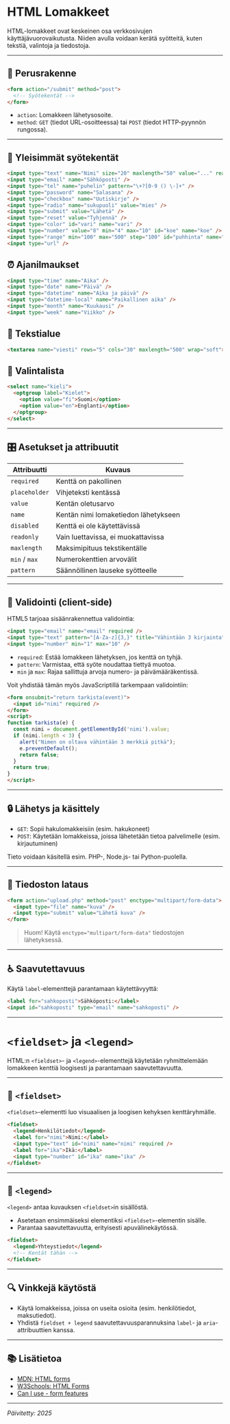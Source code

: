 # HTML Lomakkeet

HTML-lomakkeet ovat keskeinen osa verkkosivujen käyttäjävuorovaikutusta. Niiden avulla voidaan kerätä syötteitä, kuten tekstiä, valintoja ja tiedostoja.

---

## 🧩 Perusrakenne

```html
<form action="/submit" method="post">
  <!-- Syötekentät -->
</form>
```

- `action`: Lomakkeen lähetysosoite.
- `method`: `GET` (tiedot URL-osoitteessa) tai `POST` (tiedot HTTP-pyynnön rungossa).

---

## 🔡 Yleisimmät syötekentät

```html
<input type="text" name="Nimi" size="20" maxlength="50" value="..." readonly />
<input type="email" name="Sähköposti" />
<input type="tel" name="puhelin" pattern="\+?[0-9 () \-]+" />
<input type="password" name="Salasana" />
<input type="checkbox" name="Uutiskirje" />
<input type="radio" name="sukupuoli" value="mies" />
<input type="submit" value="Lähetä" />
<input type="reset" value="Tyhjennä" />
<input type="color" id="vari" name="vari" />
<input type="number" value="8" min="4" max="10" id="koe" name="koe" />
<input type="range" min="100" max="500" step="100" id="puhhinta" name="puhhinta" />
<input type="url" />
```
## ⏰ Ajanilmaukset
```html
<input type="time" name="Aika" />
<input type="date" name="Päivä" />
<input type="datetime" name="Aika ja päivä" />
<input type="datetime-local" name="Paikallinen aika" />
<input type="month" name="Kuukausi" />
<input type="week" name="Viikko" />
```

## 📝 Tekstialue

```html
<textarea name="viesti" rows="5" cols="30" maxlength="500" wrap="soft"></textarea>
```

## 🔽 Valintalista

```html
<select name="kieli">
  <optgroup label="Kielet">
    <option value="fi">Suomi</option>
    <option value="en">Englanti</option>
  </optgroup>
</select>
```

---

## 🎛️ Asetukset ja attribuutit

| Attribuutti     | Kuvaus                              |
|----------------|--------------------------------------|
| `required`     | Kenttä on pakollinen                 |
| `placeholder`  | Vihjeteksti kentässä                |
| `value`        | Kentän oletusarvo                   |
| `name`         | Kentän nimi lomaketiedon lähetykseen |
| `disabled`     | Kenttä ei ole käytettävissä          |
| `readonly`     | Vain luettavissa, ei muokattavissa   |
| `maxlength`    | Maksimipituus tekstikentälle         |
| `min` / `max`  | Numerokenttien arvovälit             |
| `pattern`      | Säännöllinen lauseke syötteelle      |

---

## 🧪 Validointi (client-side)

HTML5 tarjoaa sisäänrakennettua validointia:

```html
<input type="email" name="email" required />
<input type="text" pattern="[A-Za-z]{3,}" title="Vähintään 3 kirjainta" />
<input type="number" min="1" max="10" />
```

- `required`: Estää lomakkeen lähetyksen, jos kenttä on tyhjä.
- `pattern`: Varmistaa, että syöte noudattaa tiettyä muotoa.
- `min` ja `max`: Rajaa sallittuja arvoja numero- ja päivämääräkentissä.

Voit yhdistää tämän myös JavaScriptillä tarkempaan validointiin:

```html
<form onsubmit="return tarkista(event)">
  <input id="nimi" required />
</form>
<script>
function tarkista(e) {
  const nimi = document.getElementById('nimi').value;
  if (nimi.length < 3) {
    alert("Nimen on oltava vähintään 3 merkkiä pitkä");
    e.preventDefault();
    return false;
  }
  return true;
}
</script>
```

---

## 🔒 Lähetys ja käsittely

- `GET`: Sopii hakulomakkeisiin (esim. hakukoneet)
- `POST`: Käytetään lomakkeissa, joissa lähetetään tietoa palvelimelle (esim. kirjautuminen)

Tieto voidaan käsitellä esim. PHP-, Node.js- tai Python-puolella.

---

## 📂 Tiedoston lataus

```html
<form action="upload.php" method="post" enctype="multipart/form-data">
  <input type="file" name="kuva" />
  <input type="submit" value="Lähetä kuva" />
</form>
```

> Huom! Käytä `enctype="multipart/form-data"` tiedostojen lähetyksessä.

---

## ♿ Saavutettavuus

Käytä `label`-elementtejä parantamaan käytettävyyttä:

```html
<label for="sahkoposti">Sähköposti:</label>
<input id="sahkoposti" type="email" name="sahkoposti" />
```

---

# `<fieldset>` ja `<legend>`

HTML:n `<fieldset>`- ja `<legend>`-elementtejä käytetään ryhmittelemään lomakkeen kenttiä loogisesti ja parantamaan saavutettavuutta.

---

## 🔹 `<fieldset>`

`<fieldset>`-elementti luo visuaalisen ja loogisen kehyksen kenttäryhmälle.

```html
<fieldset>
  <legend>Henkilötiedot</legend>
  <label for="nimi">Nimi:</label>
  <input type="text" id="nimi" name="nimi" required />
  <label for="ika">Ikä:</label>
  <input type="number" id="ika" name="ika" />
</fieldset>
```

---

## 🔸 `<legend>`

`<legend>` antaa kuvauksen `<fieldset>`in sisällöstä.

- Asetetaan ensimmäiseksi elementiksi `<fieldset>`-elementin sisälle.
- Parantaa saavutettavuutta, erityisesti apuvälinekäytössä.

```html
<fieldset>
  <legend>Yhteystiedot</legend>
  <!-- Kentät tähän -->
</fieldset>
```

---

## 🔍 Vinkkejä käytöstä

- Käytä lomakkeissa, joissa on useita osioita (esim. henkilötiedot, maksutiedot).
- Yhdistä `fieldset + legend` saavutettavuusparannuksina `label`- ja `aria`-attribuuttien kanssa.

---

## 📚 Lisätietoa

- [MDN: HTML forms](https://developer.mozilla.org/en-US/docs/Learn/Forms)
- [W3Schools: HTML Forms](https://www.w3schools.com/html/html_forms.asp)
- [Can I use - form features](https://caniuse.com/?search=form)

---

*Päivitetty: 2025*
